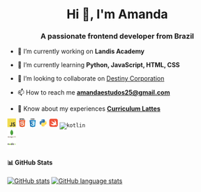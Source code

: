 <h1 align="center">Hi 👋, I'm Amanda</h1>
<h3 align="center">A passionate frontend developer from Brazil</h3>

- 🔭 I’m currently working on **Landis Academy**

- 🌱 I’m currently learning **Python, JavaScript, HTML, CSS**

- 👯 I’m looking to collaborate on [Destiny Corporation](https://github.com/Destiny-Corporation)

- 📫 How to reach me **amandaestudos25@gmail.com**

- 📄 Know about my experiences [**Curriculum Lattes**](http://lattes.cnpq.br/7162844542440669)
  
<code><img height="20" alt="javascript" src="https://raw.githubusercontent.com/devicons/devicon/master/icons/javascript/javascript-original.svg"></code>
<code><img height="20" alt="html" src="https://raw.githubusercontent.com/devicons/devicon/master/icons/html5/html5-original-wordmark.svg"></code>
<code><img height="20" alt="css" src="https://raw.githubusercontent.com/devicons/devicon/master/icons/css3/css3-original-wordmark.svg"></code>
<code><img height="20" alt="python" src="https://raw.githubusercontent.com/devicons/devicon/master/icons/python/python-original.svg"></code>
<code><img height="20" alt="swift" src="https://raw.githubusercontent.com/devicons/devicon/master/icons/swift/swift-original.svg"></code> 
<code><img height="20" alt="kotlin" src="https://www.vectorlogo.zone/logos/kotlinlang/kotlinlang-icon.svg"></code>    
<code><img height="20" alt="mongodb" src="https://raw.githubusercontent.com/devicons/devicon/master/icons/mongodb/mongodb-original-wordmark.svg"></code>  
<code><img height="20" alt="node.js" src="https://raw.githubusercontent.com/devicons/devicon/master/icons/nodejs/nodejs-original-wordmark.svg"></code>  


#### 📊 GitHub Stats

[![GitHub stats](https://github-readme-stats.vercel.app/api?username=amandavical&hide=stars&hide_title=true&include_all_commits=true&show_icons=true&count_private=true&theme=default)](https://github.com/anuraghazra/github-readme-stats)
[![GitHub language stats](https://github-readme-stats.vercel.app/api/top-langs/?username=amandavical&layout=compact&langs_count=4&theme=default)](https://github.com/anuraghazra/github-readme-stats)


